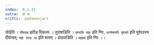 ```yaml
---
index:  8.2.31
sutra:  हो ढः
vritti:  padamanjari
---
```


सोढेति । `तीषसह` इतीड् विकल्पः । तुराषाडिति । `छन्दसि सहः` इति ण्विः, `अन्येषामपि दृश्यते` इति पूर्वपदस्य दीर्घत्वम्; `सहेः साडः सः` इति षत्वम् । प्रष्ठवाडिति । `वहश्च` इति ण्विः ।।
